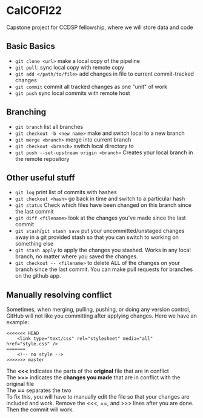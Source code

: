 # CalCOFI22
Capstone project for CCDSP fellowship, where we will store data and code
## Basic Basics
* `git clone <url>` make a local copy of the pipeline
* `git pull`: sync local copy with remote copy
* `git add </path/to/file>` add changes in file to current commit-tracked changes
* `git commit` commit all tracked changes as one "unit" of work
* `git push` sync local commits with remote host
## Branching
* `git branch` list all branches
* `git checkout -b <new name>` make and switch local to a new branch
* `git merge <branch>` merge <branch> into current branch
* `git checkout <branch>` switch local directory to <branch>
* `git push --set-upstream origin <branch>` Creates your local branch in the remote repository
## Other useful stuff
* `git log` print list of commits with hashes
* `git checkout <hash>` go back in time and switch to a particular hash
* `git status` Check which files have been changed on this branch since the last commit
* `git diff <filename>` look at the changes you've made since the last commit
* `git stash`/`git stash save` put your uncommitted/unstaged changes away in a git provided stash so that you can switch to working on something else
* `git stash apply` to apply the changes you stashed. Works in any local branch, no matter where you saved the changes.
* `git checkout -- <filename>` to delete ALL of the changes on your branch since the last commit.
You can make pull requests for branches on the github app.
## Manually resolving conflict
Sometimes, when merging, pulling, pushing, or doing any version control, GitHub will not like you committing after applying changes. Here we have an example:
```
<<<<<<< HEAD
    <link type="text/css" rel="stylesheet" media="all" href="style.css" />
=======
    <!-- no style -->
>>>>>>> master
```
The **<<<** indicates the parts of the **original** file that are in conflict <br>
The **>>>** indicates the **changes you made** that are in conflict with the original file <br>
The **==** separates the two <br>
To fix this, you will have to manually edit the file so that your changes are included and work. Remove the <<<, ==, and >>> lines after you are done. Then the commit will work.
